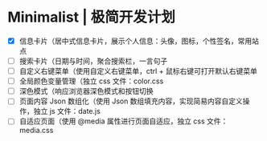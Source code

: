 <!-- Copyright © 2021 Cai Hai. All Rights Reserved. -->

# Minimalist | 极简开发计划

- [x] 信息卡片（居中式信息卡片，展示个人信息：头像，图标，个性签名，常用站点
- [ ] 搜索卡片（日期与时间，聚合搜索栏，一言句子
- [ ] 自定义右键菜单（使用自定义右键菜单，ctrl + 鼠标右键可打开默认右键菜单
- [ ] 全局颜色变量管理（独立 css 文件：color.css
- [ ] 深色模式（响应浏览器深色模式和按钮切换
- [ ] 页面内容 Json 数组化（使用 Json 数组填充内容，实现简易内容自定义操作，独立 js 文件：date.js
- [ ] 自适应页面（使用 @media 属性进行页面自适应，独立 css 文件：media.css